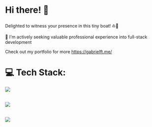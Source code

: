 <h1> Hi there! 👋 </h1>  

Delighted to witness your presence in this tiny boat! ⛵️🌊

<span>💼 </span> I'm actively seeking valuable professional experience into full-stack development</li>

Check out my portfolio for more https://gabrielft.me/

# 💻 Tech Stack:

<p align="left"style="font-size: 14px; line-height: 1.5;">
  <div href="">
    <img src="https://skillicons.dev/icons?i=js,ts,html,css,react,git" />
  </div>
</p>

</br>

<p align="left" style="font-size: 2px; line-height: 1.5;">
  <a href="https://gabrielft.me/maker.html">
    <img src="https://skillicons.dev/icons?i=linux,raspberrypi,blender,arduino&theme=light" />
  </a>
</p>

</br>

<p align="left" style="font-size: 14px; line-height: 1.5;">
  <a href="">
    <img src="https://skillicons.dev/icons?i=nodejs,py,mysql,nestjs,postgres,docker&theme=light" />
  </a>
</p>


